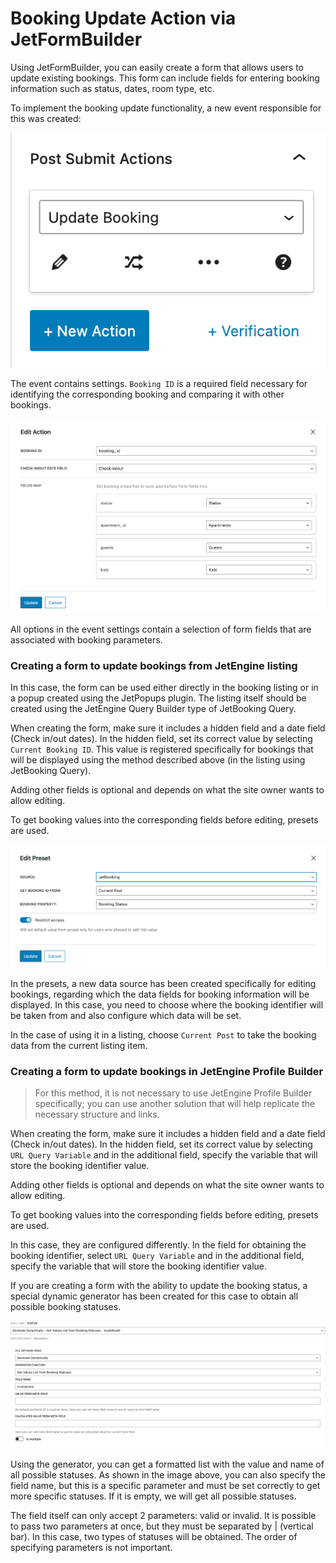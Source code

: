 # Booking Update Action via JetFormBuilder

Using JetFormBuilder, you can easily create a form that allows users to update existing bookings. This form can include fields for entering booking information such as status, dates, room type, etc.

To implement the booking update functionality, a new event responsible for this was created:

![Booking Update Action](/06-jet-booking/03-features/03-booking-update-action/assets/booking-update-action.png "Booking update action")

The event contains settings. `Booking ID` is a required field necessary for identifying the corresponding booking and comparing it with other bookings.

![Booking Update Action Settings](/06-jet-booking/03-features/03-booking-update-action/assets/booking-update-action-settings.png "Booking Update Action Settings")

All options in the event settings contain a selection of form fields that are associated with booking parameters.

### Creating a form to update bookings from JetEngine listing

In this case, the form can be used either directly in the booking listing or in a popup created using the JetPopups plugin. The listing itself should be created using the JetEngine Query Builder type of JetBooking Query.

When creating the form, make sure it includes a hidden field and a date field (Check in/out dates). In the hidden field, set its correct value by selecting `Current Booking ID`. This value is registered specifically for bookings that will be displayed using the method described above (in the listing using JetBooking Query).

Adding other fields is optional and depends on what the site owner wants to allow editing.

To get booking values into the corresponding fields before editing, presets are used.

![Booking Default Value Presets](/06-jet-booking/03-features/03-booking-update-action/assets/default-value-presets.png "Booking Default Value Presets")

In the presets, a new data source has been created specifically for editing bookings, regarding which the data fields for booking information will be displayed. In this case, you need to choose where the booking identifier will be taken from and also configure which data will be set.

In the case of using it in a listing, choose `Current Post` to take the booking data from the current listing item.

### Creating a form to update bookings in JetEngine Profile Builder

> For this method, it is not necessary to use JetEngine Profile Builder specifically; you can use another solution that will help replicate the necessary structure and links.

When creating the form, make sure it includes a hidden field and a date field (Check in/out dates). In the hidden field, set its correct value by selecting  `URL Query Variable` and in the additional field, specify the variable that will store the booking identifier value.

Adding other fields is optional and depends on what the site owner wants to allow editing.

To get booking values into the corresponding fields before editing, presets are used.

In this case, they are configured differently. In the field for obtaining the booking identifier, select `URL Query Variable` and in the additional field, specify the variable that will store the booking identifier value.

If you are creating a form with the ability to update the booking status, a special dynamic generator has been created for this case to obtain all possible booking statuses.

![Booking Get Status List](/06-jet-booking/03-features/03-booking-update-action/assets/generate-dynamically-bookings-status-list.png "Booking Get Status List")

Using the generator, you can get a formatted list with the value and name of all possible statuses. As shown in the image above, you can also specify the field name, but this is a specific parameter and must be set correctly to get more specific statuses. If it is empty, we will get all possible statuses.

The field itself can only accept 2 parameters: valid or invalid. It is possible to pass two parameters at once, but they must be separated by | (vertical bar). In this case, two types of statuses will be obtained. The order of specifying parameters is not important.